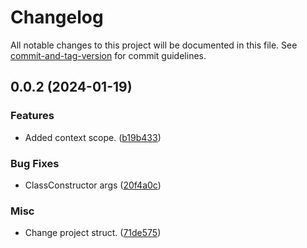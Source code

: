 # Changelog

All notable changes to this project will be documented in this file. See [commit-and-tag-version](https://github.com/absolute-version/commit-and-tag-version) for commit guidelines.

## 0.0.2 (2024-01-19)


### Features

* Added context scope. ([b19b433](https://github.com/LzpTec/concurrency/commit/b19b4338c4ce5a5467d122bffb6c7d9e4094c030))


### Bug Fixes

* ClassConstructor args ([20f4a0c](https://github.com/LzpTec/concurrency/commit/20f4a0c7c7513203589b79f5a3a88c3efdc1e35f))


### Misc

* Change project struct. ([71de575](https://github.com/LzpTec/concurrency/commit/71de575c91ba92dff9efe93947fa340dfd5c1456))
